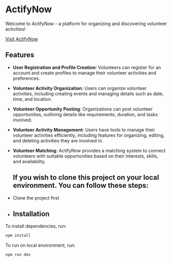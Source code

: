 # ActifyNow

Welcome to ActifyNow - a platform for organizing and discovering volunteer activities!

[Visit ActifyNow](https://actifynow-bd532.web.app)

## Features

- **User Registration and Profile Creation**: Volunteers can register for an account and create profiles to manage their volunteer activities and preferences.
- **Volunteer Activity Organization**: Users can organize volunteer activities, including creating events and managing details such as date, time, and location.
- **Volunteer Opportunity Posting**: Organizations can post volunteer opportunities, outlining details like requirements, duration, and tasks involved.
- **Volunteer Activity Management**: Users have tools to manage their volunteer activities efficiently, including features for organizing, editing, and deleting activities they are involved in.
- **Volunteer Matching**: ActifyNow provides a matching system to connect volunteers with suitable opportunities based on their interests, skills, and availability.

  ## If you wish to clone this project on your local environment. You can follow these steps:
- Clone the project first
- ## Installation

To install dependencies, run:

```bash
npm install

```
To run on local environment, run:

```bash
npm run dev

```

